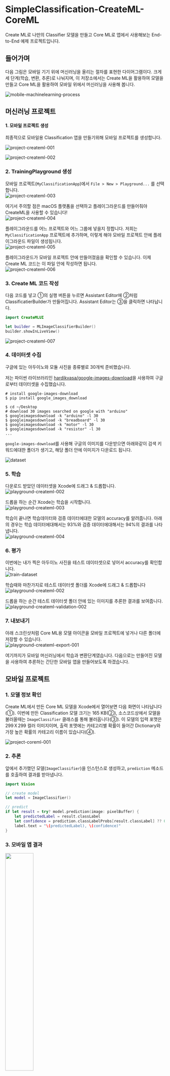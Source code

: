 # SimpleClassification-CreateML-CoreML
Create ML로 나만의 Classifier 모델을 만들고 Core ML로 앱에서 사용해보는 End-to-End 예제 프로젝트입니다. 

## 들어가며

다음 그림은 모바일 기기 위에 머신러닝을 올리는 절차를 표현한 다이어그램이다. 크게 세 단계(학습, 변환, 추론)로 나눠지며, 이 저장소에서는 Create ML을 활용하여 모델을 만들고 Core ML을 활용하여 모바일 위에서 머신러닝을 사용해 봅니다.

![mobile-machinelearning-process](images/mobile-machinelearning-process.png)

## 머신러닝 프로젝트

#### 1. 모바일 프로젝트 생성

최종적으로 모바일용 Classification 앱을 만들기위해 모바일 프로젝트를 생성합니다.

![project-createml-001](images/project-createml-001.png)

![project-createml-002](images/project-createml-002.png)

### 2. TrainingPlayground 생성

모바일 프로젝트(`MyClassificationApp`)에서 `File > New > Playground...` 를 선택합니다.<br>![project-createml-003](images/project-createml-003.png)



여기서 주의할 점은 macOS 플랫폼을 선택하고 플레이그라운드를 만들어줘야 CreateML을 사용할 수 있습니다!<br>![project-createml-004](images/project-createml-004.png)

플레이그라운드를 어느 프로젝트와 어느 그룹에 넣을지 정합니다. 저희는 `MyClassificationApp` 프로젝트에 추가하며, 이렇게 해야 모바일 프로젝트 안에 플레이그라운드 파일이 생성됩니다.<br>![project-createml-005](images/project-createml-005.png)

플레이그라운드가 모바일 프로젝트 안에 만들어졌음을 확인할 수 있습니다. 이제 Create ML 코드는 이 파일 안에 작성하면 됩니다.<br>![project-createml-006](images/project-createml-006.png)

### 3. Create ML 코드 작성

다음 코드를 넣고 ①의 실행 버튼을 누르면 Assistant Editor에 ②처럼 ClassificatierBuilder가 만들어집니다. Assistant Editor는 ③을 클릭하면 나타납니다.

```swift
import CreateMLUI

let builder = MLImageClassifierBuilder()
builder.showInLiveView()
```

![project-createml-007](images/project-createml-007.png)

### 4. 데이터셋 수집

구글에 있는 아두이노와 모듈 사진을 종류별로 30개씩 준비했습니다.

저는 파이썬 라이브러리인 [hardikvasa/google-images-download](https://github.com/hardikvasa/google-images-download)을 사용하여 구글로부터 데이터셋을 수집했습니다. 

```shell
# install google-images-download
$ pip install google_images_download

$ cd ~/Desktop
# download 30 images searched on google with "arduino" 
$ googleimagesdownload -k "arduino" -l 30
$ googleimagesdownload -k "breadboard" -l 30
$ googleimagesdownload -k "motor" -l 30
$ googleimagesdownload -k "resistor" -l 30
...
```

`google-images-download`를 사용해 구글의 이미지를 다운받으면 아래와같이 검색 키워드에대한 폴더가 생기고, 해당 폴더 안에 이미지가 다운로드 됩니다.

![dataset](images/train-dataset.png)

### 5. 학습

다운로드 받았던 데이터셋을 Xcode에 드래그 & 드롭합니다.<br>![playground-createml-002](images/playground-createml-train-001.png)

드롭을 하는 순간 Xcode는 학습을 시작합니다.<br>![playground-createml-003](images/playground-createml-train-002.png)

학습이 끝나면 학습데이터와 검증 데이터에대한 모델의 accuracy를 알려줍니다. 아래의 경우는 학습 데이터에대해서는 93%와 검증 데이터에대해서는 94%의 결과를 나타냅니다. <br>![playground-createml-004](images/playground-createml-train-003.png)

### 6. 평가

이번에는 내가 찍은 아두이노 사진을 테스트 데이터셋으로 넣어서 accuracy를 확인합니다.<br>![train-dataset](images/test-dataset.png)

학습때와 마찬가지로 테스트 데이터셋 폴더를 Xcode에 드래그 & 드롭합니다<br>![playground-createml-002](images/playground-createml-validation-001.png)

드롭을 하는 순간 테스트 데이터셋 폴더 안에 있는 이미지를 추론한 결과를 보여줍니다. <br>![playground-createml-validation-002](images/playground-createml-validation-002.png)

### 7. 내보내기

아래 스크린샷처럼 Core ML용 모델 아이콘을 모바일 프로젝트에 넣거나 다른 폴더에 저장할 수 있습니다.<br>![playground-createml-export-001](images/playground-createml-export-001.png)

여기까지가 모바일 머신러닝에서 학습과 변환단계였습니다. 다음으로는 만들어진 모델을 사용하여 추론하는 간단한 모바일 앱을 만들어보도록 하겠습니다.

## 모바일 프로젝트

### 1. 모델 정보 확인

Create ML에서 만든 Core ML 모델을 Xcode에서 열어보면 다음 화면이 나타납니다(①). 이번에 만든 Classification 모델 크기는 165 KB(②), 소스코드상에서 모델을 불러올때는 `ImageClassifier` 클래스를 통해 불러옵니다(③). 이 모델의 입력 포맷은 299Ｘ299 컬러 이미지이며, 출력 포맷에는 카테고리별 확률이 들어간 Dictionary와 가장 높은 확률의 카테고리 이름이 있습니다(④).

![project-coreml-001](images/project-coreml-001.png)

### 2. 추론

앞에서 추가했던 모델(`ImageClassifier`)을 인스턴스로 생성하고, `prediction` 메소드를 호출하여 결과를 받아냅니다.

```swift
import Vision

// create model
let model = ImageClassifier()

// predict
if let result = try? model.prediction(image: pixelBuffer) {
    let predictedLabel = result.classLabel
    let confidence = prediction.classLabelProbs[result.classLabel] ?? 0.0
    label.text = "\(predictedLabel), \(confidence)"
}
```

### 3. 모바일 앱 결과

<img src="images/IMG_0436.PNG" width="42%" height="42%">



## See Also

- [Machine Learning - Apple Developer](https://developer.apple.com/machine-learning/)
- [Create ML | Apple Developer Documentation](https://developer.apple.com/documentation/createml)
- [Core ML | Apple Developer Documentation](https://developer.apple.com/documentation/coreml)
- WWDC17 - Core ML 발표자료 
  - [WWDC17 703 Session - Introducing Core ML](https://developer.apple.com/videos/play/wwdc2017/703/)
  - [WWDC17 710 Session - Core ML in depth](https://developer.apple.com/videos/play/wwdc2017/710/)
  - [WWDC17 506 Session - Vision Framework: Building on Core ML](https://developer.apple.com/videos/play/wwdc2017/506)
  - [WWDC17 208 Session - Natural Language Processing and your Apps](https://developer.apple.com/videos/play/wwdc2017/208)
- WWDC18 - Core ML 2 발표자료
  - [WWDC18 703 Session - Introducing Create ML](https://developer.apple.com/videos/play/wwdc2018/703)
  - [WWDC18 708 Session - What’s New in Core ML, Part 1](https://developer.apple.com/videos/play/wwdc2018/708/)
  - [WWDC18 709 Session - What’s New in Core ML, Part 2](https://developer.apple.com/videos/play/wwdc2018/709/)
  - [WWDC18 717 Session - Vision with Core ML](https://developer.apple.com/videos/play/wwdc2018/717/)
  - [WWDC18 713 Session - Introducing Natural Language Framework](https://developer.apple.com/videos/play/wwdc2018/713)
  - [WWDC18 712 Session - A Guide to Turi Create](https://developer.apple.com/videos/play/wwdc2018/712)
- [iOS에서 머신러닝 슬라이드 자료](https://docs.google.com/presentation/d/1wA_PAjllpLLcFPuZcERYbQlPe1Ipb-bzIZinZg3zXkg/edit?usp=sharing)
- [MoTLabs Blog](https://motlabs.github.io/)
